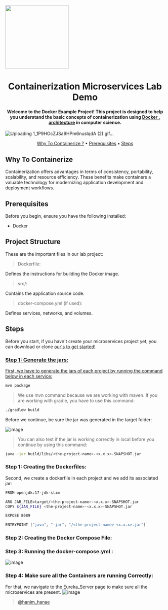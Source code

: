<img src="https://github.com/hhanae/docker-demo-lab/assets/97336261/863ae84e-5c9f-43fd-8538-f7ed51902268" width="200">
<h1 align="center">
  Containerization Microservices Lab Demo
  <br>
</h1>

<h4 align="center">Welcome to the Docker Example Project! This project is designed to help you understand the basic concepts of containerization using <a href="(https://www.docker.com/)" target="_blank">Docker . architecture</a> in computer science.</h4>

![Uploading 1_1P9HOcZJSa9HPm6nuslqdA (2).gif…]()



<p align="center">
  <a href="#why-to-containerize">Why To Containerize ?</a> •
  <a href="#prerequisites">Prerequisites</a> •
  <a href="#steps">Steps</a> 
</p>



## Why To Containerize

Containerization offers advantages in terms of consistency, portability, scalability, and resource efficiency. These benefits make containers a valuable technology for modernizing application development and deployment workflows.


## Prerequisites

Before you begin, ensure you have the following installed:

* Docker

## Project Structure

These are the important files in our lab project:

> Dockerfile:

Defines the instructions for building the Docker image.

> src/:

Contains the application source code.

> docker-compose.yml (if used):

Defines services, networks, and volumes.


## Steps

Before you start, if you havn't create your microservices project yet, you can download or clone <a href="(https://www.docker.com/](https://github.com/hhanae/microservices_demo/tree/main)" target="_blank">our's to get started!

### Step 1: Generate the jars:

First, we have to generate the jars of each project by running the command below in each service:

```bash
mvn package
```

> We use mvn command because we are working with maven. If you are working with gradle, you have to use this command:

```bash
./gradlew build
```

Before we continue, be sure the jar was generated in the target folder:

![image](https://github.com/hhanae/microservices_demo/assets/97336261/dde949a1-8a3e-4705-8b15-91a090c872c6)

> You can also test if the jar is working correctly in local before you continue by using this command:

```bash
java -jar build/libs/<the-project-name>-<x.x.x>-SNAPSHOT.jar
```

### Step 1: Creating the Dockerfiles:

Second, we create a dockerfile in each project and we add its associated jar:
```bash
FROM openjdk:17-jdk-slim

ARG JAR_FILE=target/<the-project-name>-<x.x.x>-SNAPSHOT.jar
COPY ${JAR_FILE} <the-project-name>-<x.x.x>-SNAPSHOT.jar

EXPOSE 8089

ENTRYPOINT ["java", "-jar", "/<the-project-name>-<x.x.x>.jar"]
```
### Step 2: Creating the Docker Compose File:

### Step 3: Running the docker-compose.yml :
![image](https://github.com/hhanae/docker-demo-lab/assets/97336261/e380c8cb-1a5e-4e49-b72b-0de97f059af3)

### Step 4: Make sure all the Containers are running Correctly:
For that, we navigate to the Eureka_Server page to make sure all the microservices are present.
![image](https://github.com/hhanae/docker-demo-lab/assets/97336261/657f2f8d-7839-44d6-b5cf-d165d8913bbf)


> [@hanim_hanae]([https://twitter.com/amit_merchant](https://hanim-hanae.vercel.app/)https://hanim-hanae.vercel.app/)

